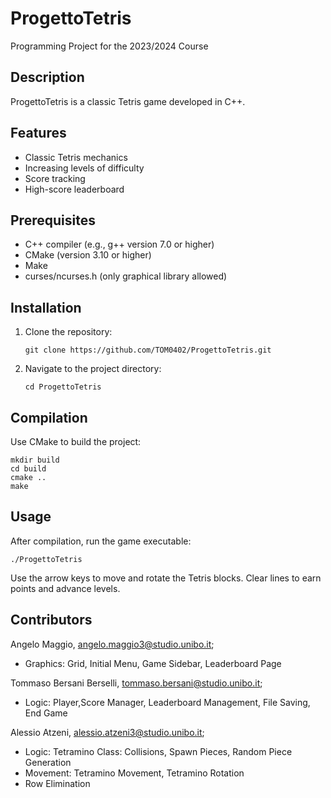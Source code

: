 # ProgettoTetris

Programming Project for the 2023/2024 Course

## Description

ProgettoTetris is a classic Tetris game developed in C++.
## Features

- Classic Tetris mechanics
- Increasing levels of difficulty
- Score tracking
- High-score leaderboard

## Prerequisites

- C++ compiler (e.g., g++ version 7.0 or higher)
- CMake (version 3.10 or higher)
- Make
- curses/ncurses.h (only graphical library allowed)

## Installation

1. Clone the repository:
    ```
    git clone https://github.com/TOM0402/ProgettoTetris.git
    ```
2. Navigate to the project directory:
    ```
    cd ProgettoTetris
    ```

## Compilation

Use CMake to build the project:

```
mkdir build
cd build
cmake ..
make
```

## Usage

After compilation, run the game executable:

```
./ProgettoTetris
```

Use the arrow keys to move and rotate the Tetris blocks. Clear lines to earn points and advance levels.

## Contributors

Angelo Maggio, angelo.maggio3@studio.unibo.it;
- Graphics: Grid, Initial Menu, Game Sidebar, Leaderboard Page

Tommaso Bersani Berselli, tommaso.bersani@studio.unibo.it;
- Logic: Player,Score Manager, Leaderboard Management, File Saving, End Game

Alessio Atzeni, alessio.atzeni3@studio.unibo.it;
- Logic: Tetramino Class: Collisions, Spawn Pieces, Random Piece Generation
- Movement: Tetramino Movement, Tetramino Rotation
- Row Elimination




